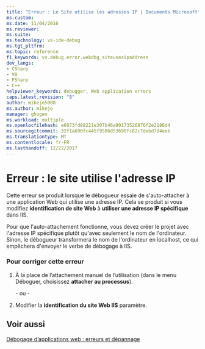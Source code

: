```yaml
---
title: "Erreur : Le Site utilise les adresses IP | Documents Microsoft"
ms.custom: 
ms.date: 11/04/2016
ms.reviewer: 
ms.suite: 
ms.technology: vs-ide-debug
ms.tgt_pltfrm: 
ms.topic: reference
f1_keywords: vs.debug.error.webdbg_siteusesipaddress
dev_langs:
- CSharp
- VB
- FSharp
- C++
helpviewer_keywords: debugger, Web application errors
caps.latest.revision: "8"
author: mikejo5000
ms.author: mikejo
manager: ghogen
ms.workload: multiple
ms.openlocfilehash: e6073fd88221e307b46a90173526876f2e2186d4
ms.sourcegitcommit: 32f1a690fc445f9586d53698fc82c7debd784eeb
ms.translationtype: MT
ms.contentlocale: fr-FR
ms.lasthandoff: 12/22/2017
---
```

# <a name="error-site-uses-ip-address"></a>Erreur : le site utilise l'adresse IP
Cette erreur se produit lorsque le débogueur essaie de s'auto-attacher à une application Web qui utilise une adresse IP. Cela se produit si vous modifiez **identification de site Web** à **utiliser une adresse IP spécifique** dans IIS.  
  
 Pour que l'auto-attachement fonctionne, vous devez créer le projet avec l'adresse IP spécifique plutôt qu'avec seulement le nom de l'ordinateur. Sinon, le débogueur transformera le nom de l'ordinateur en localhost, ce qui empêchera d'envoyer le verbe de débogage à IIS.  
  
### <a name="to-correct-this-error"></a>Pour corriger cette erreur  
  
1.  À la place de l’attachement manuel de l’utilisation (dans le menu Déboguer, choisissez **attacher au processus**).  
  
     - ou -  
  
2.  Modifier la **identification du site Web IIS** paramètre.  
  
## <a name="see-also"></a>Voir aussi  
 [Débogage d’applications web : erreurs et dépannage](../debugger/debugging-web-applications-errors-and-troubleshooting.md)